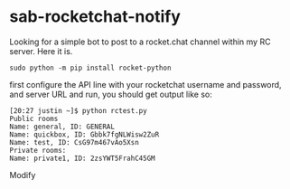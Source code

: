 # sab-rocketchat-notify
Looking for a simple bot to post to a rocket.chat channel within my RC server. Here it is.
    
    sudo python -m pip install rocket-python
    
first configure the API line with your rocketchat username and password, and server URL and run, you should get output like so:

    [20:27 justin ~]$ python rctest.py
    Public rooms
    Name: general, ID: GENERAL
    Name: quickbox, ID: Gbbk7fgNLWisw2ZuR
    Name: test, ID: CsG97m467vAo5Xsn
    Private rooms:
    Name: private1, ID: 2zsYWT5FrahC45GM
    
Modify 
